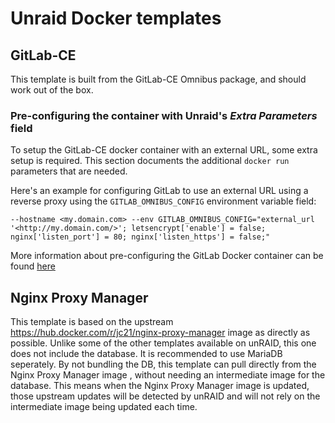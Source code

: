 # Unraid Docker templates

## GitLab-CE

This template is built from the GitLab-CE Omnibus package, and should work out of the box.

### Pre-configuring the container with Unraid's *Extra Parameters* field

To setup the GitLab-CE docker container with an external URL, some extra setup is required. This section documents the additional `docker run` parameters that are needed.

Here's an example for configuring GitLab to use an external URL using a reverse proxy using the `GITLAB_OMNIBUS_CONFIG` environment variable field:

`--hostname <my.domain.com> --env GITLAB_OMNIBUS_CONFIG="external_url '<http://my.domain.com/>'; letsencrypt['enable'] = false; nginx['listen_port'] = 80; nginx['listen_https'] = false;"`

More information about pre-configuring the GitLab Docker container can be found [here](https://docs.gitlab.com/omnibus/docker/#use-tagged-versions-of-gitlab)

## Nginx Proxy Manager

This template is based on the upstream https://hub.docker.com/r/jc21/nginx-proxy-manager image as directly as possible. Unlike some of the other templates available on unRAID, this one does not include the database. It is recommended to use MariaDB seperately. By not bundling the DB, this template can pull directly from the Nginx Proxy Manager image , without needing an intermediate image for the database. This means when the Nginx Proxy Manager image is updated, those upstream updates will be detected by unRAID and will not rely on the intermediate image being updated each time.
